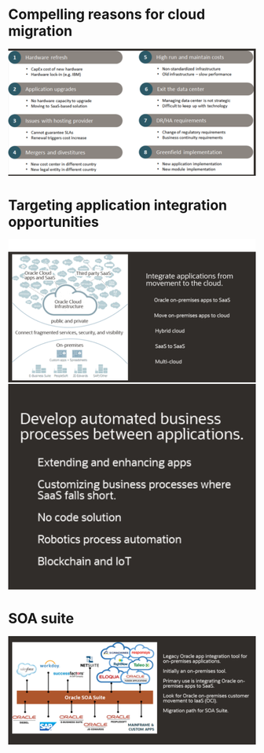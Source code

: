 # Compelling reasons for cloud migration

![pic_6](./img/pic_6.png)

# Targeting application integration opportunities

![pic_7](./img/pic_7.png)
![pic_8](./img/pic_8.png)

# SOA suite 

![pic_9](./img/pic_9.png)
